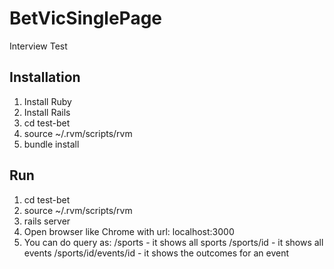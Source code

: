 # BetVicSinglePage

Interview Test

## Installation
1. Install Ruby
2. Install Rails
3. cd test-bet
4. source ~/.rvm/scripts/rvm
5. bundle install

## Run
1. cd test-bet
2. source ~/.rvm/scripts/rvm
3. rails server
2. Open browser like Chrome with url: localhost:3000
3. You can do query as:
    /sports -  it shows all sports
    /sports/id  -  it shows all events
    /sports/id/events/id  - it shows the outcomes for an event

